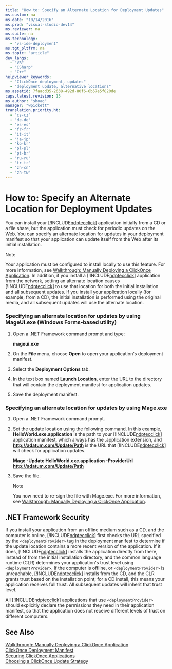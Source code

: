 ```yaml
---
title: "How to: Specify an Alternate Location for Deployment Updates"
ms.custom: na
ms.date: "10/14/2016"
ms.prod: "visual-studio-dev14"
ms.reviewer: na
ms.suite: na
ms.technology: 
  - "vs-ide-deployment"
ms.tgt_pltfrm: na
ms.topic: "article"
dev_langs: 
  - "VB"
  - "CSharp"
  - "C++"
helpviewer_keywords: 
  - "ClickOnce deployment, updates"
  - "deployment update, alternative locations"
ms.assetid: 7faacd35-2638-492d-80f6-6b57e5f820de
caps.latest.revision: 15
ms.author: "shoag"
manager: "wpickett"
translation.priority.ht: 
  - "cs-cz"
  - "de-de"
  - "es-es"
  - "fr-fr"
  - "it-it"
  - "ja-jp"
  - "ko-kr"
  - "pl-pl"
  - "pt-br"
  - "ru-ru"
  - "tr-tr"
  - "zh-cn"
  - "zh-tw"
---
```

# How to: Specify an Alternate Location for Deployment Updates
You can install your [!INCLUDE[ndptecclick](../deployment/includes/ndptecclick_md.md)] application initially from a CD or a file share, but the application must check for periodic updates on the Web. You can specify an alternate location for updates in your deployment manifest so that your application can update itself from the Web after its initial installation.  
  
> [!NOTE]
>  Your application must be configured to install locally to use this feature. For more information, see [Walkthrough: Manually Deploying a ClickOnce Application](../deployment/walkthrough--manually-deploying-a-clickonce-application.md). In addition, if you install a [!INCLUDE[ndptecclick](../deployment/includes/ndptecclick_md.md)] application from the network, setting an alternate location causes [!INCLUDE[ndptecclick](../deployment/includes/ndptecclick_md.md)] to use that location for both the initial installation and all subsequent updates. If you install your application locally (for example, from a CD), the initial installation is performed using the original media, and all subsequent updates will use the alternate location.  
  
### Specifying an alternate location for updates by using MageUI.exe (Windows Forms-based utility)  
  
1.  Open a .NET Framework command prompt and type:  
  
     **mageui.exe**  
  
2.  On the **File** menu, choose **Open** to open your application's deployment manifest.  
  
3.  Select the **Deployment Options** tab.  
  
4.  In the text box named **Launch Location**, enter the URL to the directory that will contain the deployment manifest for application updates.  
  
5.  Save the deployment manifest.  
  
### Specifying an alternate location for updates by using Mage.exe  
  
1.  Open a .NET Framework command prompt.  
  
2.  Set the update location using the following command. In this example, **HelloWorld.exe.application** is the path to your [!INCLUDE[ndptecclick](../deployment/includes/ndptecclick_md.md)] application manifest, which always has the .application extension, and **http://adatum.com/Update/Path** is the URL that [!INCLUDE[ndptecclick](../deployment/includes/ndptecclick_md.md)] will check for application updates.  
  
     **Mage -Update HelloWorld.exe.application -ProviderUrl http://adatum.com/Update/Path**  
  
3.  Save the file.  
  
    > [!NOTE]
    >  You now need to re-sign the file with Mage.exe. For more information, see [Walkthrough: Manually Deploying a ClickOnce Application](../deployment/walkthrough--manually-deploying-a-clickonce-application.md).  
  
## .NET Framework Security  
 If you install your application from an offline medium such as a CD, and the computer is online, [!INCLUDE[ndptecclick](../deployment/includes/ndptecclick_md.md)] first checks the URL specified by the `<deploymentProvider>` tag in the deployment manifest to determine if the update location contains a more recent version of the application. If it does, [!INCLUDE[ndptecclick](../deployment/includes/ndptecclick_md.md)] installs the application directly from there, instead of from the initial installation directory, and the common language runtime (CLR) determines your application's trust level using `<deploymentProvider>`. If the computer is offline, or `<deploymentProvider>` is unreachable, [!INCLUDE[ndptecclick](../deployment/includes/ndptecclick_md.md)] installs from the CD, and the CLR grants trust based on the installation point; for a CD install, this means your application receives full trust. All subsequent updates will inherit that trust level.  
  
 All [!INCLUDE[ndptecclick](../deployment/includes/ndptecclick_md.md)] applications that use `<deploymentProvider>` should explicitly declare the permissions they need in their application manifest, so that the application does not receive different levels of trust on different computers.  
  
## See Also  
 [Walkthrough: Manually Deploying a ClickOnce Application](../deployment/walkthrough--manually-deploying-a-clickonce-application.md)   
 [ClickOnce Deployment Manifest](../deployment/clickonce-deployment-manifest.md)   
 [Securing ClickOnce Applications](../deployment/securing-clickonce-applications.md)   
 [Choosing a ClickOnce Update Strategy](../deployment/choosing-a-clickonce-update-strategy.md)